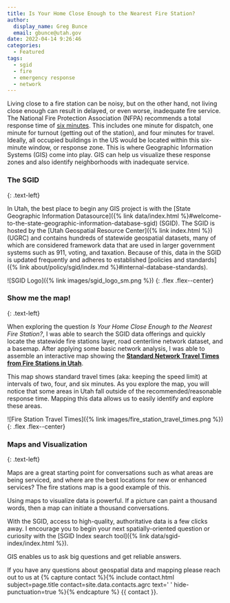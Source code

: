 ```yaml
---
title: Is Your Home Close Enough to the Nearest Fire Station?
author:
  display_name: Greg Bunce
  email: gbunce@utah.gov
date: 2022-04-14 9:26:46
categories:
  - Featured
tags:
  - sgid
  - fire
  - emergency response
  - network
---
```


Living close to a fire station can be noisy, but on the other hand, not living close enough can result in delayed, or even worse, inadequate fire service. The National Fire Protection Association (NFPA) recommends a total response time of [six minutes](https://www.purvis.com/current-state-of-turnout-times/). This includes one minute for dispatch, one minute for turnout (getting out of the station), and four minutes for travel. Ideally, all occupied buildings in the US would be located within this six-minute window, or response zone. This is where Geographic Information Systems (GIS) come into play. GIS can help us visualize these response zones and also identify neighborhoods with inadequate service.
  
### The SGID
{: .text-left}
  
In Utah, the best place to begin any GIS project is with the [State Geographic Information Datasource]({% link data/index.html %}#welcome-to-the-state-geographic-information-database-sgid) (SGID). The SGID is hosted by the [Utah Geospatial Resource Center]({% link index.html %}) (UGRC) and contains hundreds of statewide geospatial datasets, many of which are considered framework data that are used in larger government systems such as 911, voting, and taxation. Because of this, data in the SGID is updated frequently and adheres to established [policies and standards]({% link about/policy/sgid/index.md %}#internal-database-standards).
  
![SGID Logo]({% link images/sgid_logo_sm.png %})
{: .flex .flex--center}

### Show me the map!
{: .text-left}
  
When exploring the question _Is Your Home Close Enough to the Nearest Fire Station?_, I was able to search the SGID data offerings and quickly locate the statewide fire stations layer, road centerline network dataset, and a basemap. After applying some basic network analysis, I was able to assemble an interactive map showing the **[Standard Network Travel Times from Fire Stations in Utah](https://arcg.is/0T01i4)**.
  
This map shows standard travel times (aka: keeping the speed limit) at intervals of two, four, and six minutes. As you explore the map, you will notice that some areas in Utah fall outside of the recommended/reasonable response time. Mapping this data allows us to easily identify and explore these areas.

![Fire Station Travel Times]({% link images/fire_station_travel_times.png %})
{: .flex .flex--center}

### Maps and Visualization
{: .text-left}
  
Maps are a great starting point for conversations such as what areas are being serviced, and where are the best locations for new or enhanced services? The fire stations map is a good example of this.

Using maps to visualize data is powerful. If a picture can paint a thousand words, then a map can initiate a thousand conversations. 

With the SGID, access to high-quality, authoritative data is a few clicks away. I encourage you to begin your next spatially-oriented question or curiosity with the [SGID Index search tool]({% link data/sgid-index/index.html %}).

GIS enables us to ask big questions and get reliable answers.

If you have any questions about geospatial data and mapping please reach out to us at {% capture contact %}{% include contact.html subject=page.title contact=site.data.contacts.agrc text=' ' hide-punctuation=true %}{% endcapture %}
{{ contact }}.
